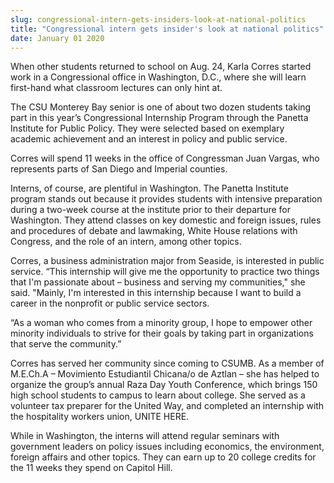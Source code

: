 ```yaml
---
slug: congressional-intern-gets-insiders-look-at-national-politics
title: "Congressional intern gets insider's look at national politics"
date: January 01 2020
---
```


<p>When other students returned to school on Aug. 24, Karla Corres started work in a Congressional office in Washington, D.C., where she will learn first-hand what classroom lectures can only hint at.</p><p>The CSU Monterey Bay senior is one of about two dozen students taking part in this year’s Congressional Internship Program through the Panetta Institute for Public Policy. They were selected based on exemplary academic achievement and an interest in policy and public service.

Corres will spend 11 weeks in the office of Congressman Juan Vargas, who represents parts of San Diego and Imperial counties.

Interns, of course, are plentiful in Washington. The Panetta Institute program stands out because it provides students with intensive preparation during a two&#45;week course at the institute prior to their departure for Washington. They attend classes on key domestic and foreign issues, rules and procedures of debate and lawmaking, White House relations with Congress, and the role of an intern, among other topics.
</p><p>Corres, a business administration major from Seaside, is interested in public service. “This internship will give me the opportunity to practice two things that I'm passionate about – business and serving my communities," she said. "Mainly, I'm interested in this internship because I want to build a career in the nonprofit or public service sectors.
</p><p>“As a woman who comes from a minority group, I hope to empower other minority individuals to strive for their goals by taking part in organizations that serve the community.”

Corres has served her community since coming to CSUMB. As a member of M.E.Ch.A – Movimiento Estudiantil Chicana/o de Aztlan – she has helped to organize the group’s annual Raza Day Youth Conference, which brings 150 high school students to campus to learn about college. She served as a volunteer tax preparer for the United Way, and completed an internship with the hospitality workers union, UNITE HERE.
</p><p>While in Washington, the interns will attend regular seminars with government leaders on policy issues including economics, the environment, foreign affairs and other topics. They can earn up to 20 college credits for the 11 weeks they spend on Capitol Hill.
</p>
